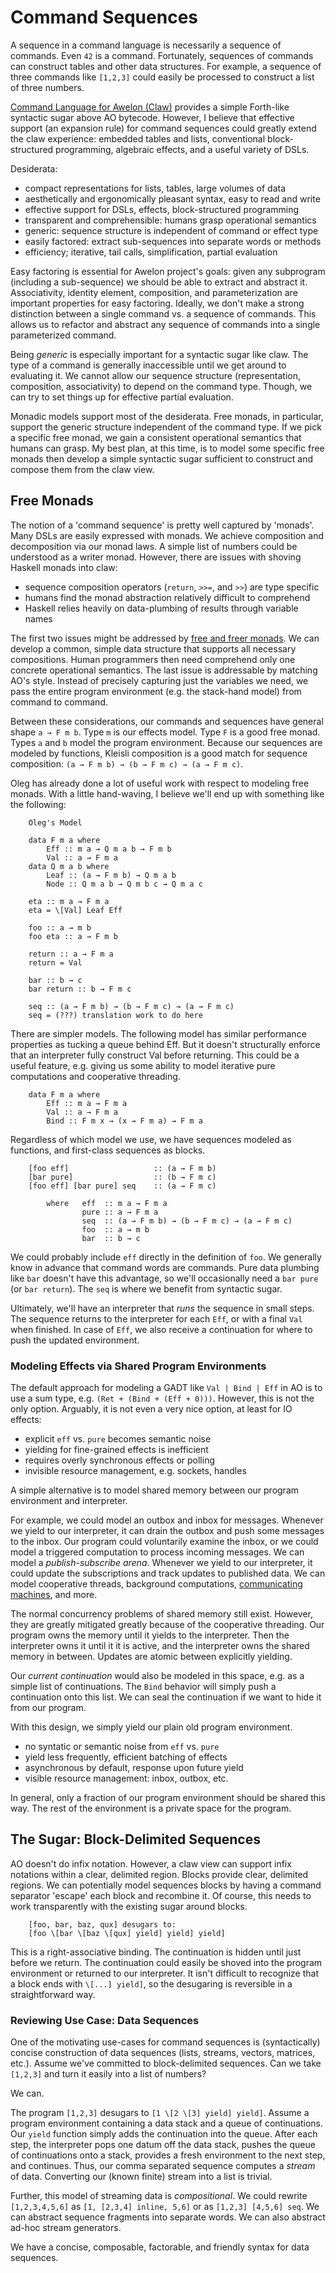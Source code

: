 
# Command Sequences

A sequence in a command language is necessarily a sequence of commands. Even `42` is a command. Fortunately, sequences of commands can construct tables and other data structures. For example, a sequence of three commands like `[1,2,3]` could easily be processed to construct a list of three numbers. 

[Command Language for Awelon (Claw)](CommandLine.md) provides a simple Forth-like syntactic sugar above AO bytecode. However, I believe that effective support (an expansion rule) for command sequences could greatly extend the claw experience: embedded tables and lists, conventional block-structured programming, algebraic effects, and a useful variety of DSLs. 

Desiderata:

* compact representations for lists, tables, large volumes of data
* aesthetically and ergonomically pleasant syntax, easy to read and write 
* effective support for DSLs, effects, block-structured programming
* transparent and comprehensible: humans grasp operational semantics
* generic: sequence structure is independent of command or effect type
* easily factored: extract sub-sequences into separate words or methods
* efficiency; iterative, tail calls, simplification, partial evaluation

Easy factoring is essential for Awelon project's goals: given any subprogram (including a sub-sequence) we should be able to extract and abstract it. Associativity, identity element, composition, and parameterization are important properties for easy factoring. Ideally, we don't make a strong distinction between a single command vs. a sequence of commands. This allows us to refactor and abstract any sequence of commands into a single parameterized command.

Being *generic* is especially important for a syntactic sugar like claw. The type of a command is generally inaccessible until we get around to evaluating it. We cannot allow our sequence structure (representation, composition, associativity) to depend on the command type. Though, we can try to set things up for effective partial evaluation.

Monadic models support most of the desiderata. Free monads, in particular, support the generic structure independent of the command type. If we pick a specific free monad, we gain a consistent operational semantics that humans can grasp. My best plan, at this time, is to model some specific free monads then develop a simple syntactic sugar sufficient to construct and compose them from the claw view. 

## Free Monads

The notion of a 'command sequence' is pretty well captured by 'monads'. Many DSLs are easily expressed with monads. We achieve composition and decomposition via our monad laws. A simple list of numbers could be understood as a writer monad. However, there are issues with shoving Haskell monads into claw:

* sequence composition operators (`return`, `>>=`, and `>>`) are type specific
* humans find the monad abstraction relatively difficult to comprehend
* Haskell relies heavily on data-plumbing of results through variable names

The first two issues might be addressed by [free and freer monads](http://okmij.org/ftp/Computation/free-monad.html). We can develop a common, simple data structure that supports all necessary compositions. Human programmers then need comprehend only one concrete operational semantics. The last issue is addressable by matching AO's style. Instead of precisely capturing just the variables we need, we pass the entire program environment (e.g. the stack-hand model) from command to command.

Between these considerations, our commands and sequences have general shape `a → F m b`. Type `m` is our effects model. Type `F` is a good free monad. Types `a` and `b` model the program environment. Because our sequences are modeled by functions, Kleisli composition is a good match for sequence composition: `(a → F m b) → (b → F m c) → (a → F m c)`. 

Oleg has already done a lot of useful work with respect to modeling free monads. With a little hand-waving, I believe we'll end up with something like the following:

        Oleg's Model

        data F m a where
            Eff :: m a → Q m a b → F m b
            Val :: a → F m a
        data Q m a b where
            Leaf :: (a → F m b) → Q m a b
            Node :: Q m a b → Q m b c → Q m a c

        eta :: m a → F m a
        eta = \[Val] Leaf Eff

        foo :: a → m b
        foo eta :: a → F m b

        return :: a → F m a
        return = Val

        bar :: b → c
        bar return :: b → F m c

        seq :: (a → F m b) → (b → F m c) → (a → F m c)
        seq = (???) translation work to do here


There are simpler models. The following model has similar performance properties as tucking a queue behind Eff. But it doesn't structurally enforce that an interpreter fully construct Val before returning. This could be a useful feature, e.g. giving us some ability to model iterative pure computations and cooperative threading.

        data F m a where
            Eff :: m a → F m a
            Val :: a → F m a
            Bind :: F m x → (x → F m a) → F m a

Regardless of which model we use, we have sequences modeled as functions, and first-class sequences as blocks.

        [foo eff]                   :: (a → F m b)
        [bar pure]                  :: (b → F m c)
        [foo eff] [bar pure] seq    :: (a → F m c)

            where   eff  :: m a → F m a
                    pure :: a → F m a
                    seq  :: (a → F m b) → (b → F m c) → (a → F m c)
                    foo  :: a → m b
                    bar  :: b → c

We could probably include `eff` directly in the definition of `foo`. We generally know in advance that command words are commands. Pure data plumbing like `bar` doesn't have this advantage, so we'll occasionally need a `bar pure` (or `bar return`). The `seq` is where we benefit from syntactic sugar.

Ultimately, we'll have an interpreter that *runs* the sequence in small steps. The sequence returns to the interpreter for each `Eff`, or with a final `Val` when finished. In case of `Eff`, we also receive a continuation for where to push the updated environment. 

### Modeling Effects via Shared Program Environments

The default approach for modeling a GADT like `Val | Bind | Eff` in AO is to use a sum type, e.g. `(Ret + (Bind + (Eff + 0)))`. However, this is not the only option. Arguably, it is not even a very nice option, at least for IO effects:

* explicit `eff` vs. `pure` becomes semantic noise
* yielding for fine-grained effects is inefficient
* requires overly synchronous effects or polling
* invisible resource management, e.g. sockets, handles

A simple alternative is to model shared memory between our program environment and interpreter. 

For example, we could model an outbox and inbox for messages. Whenever we yield to our interpreter, it can drain the outbox and push some messages to the inbox. Our program could voluntarily examine the inbox, or we could model a triggered computation to process incoming messages. We can model a *publish-subscribe arena*. Whenever we yield to our interpreter, it could update the subscriptions and track updates to published data. We can model cooperative threads, background computations, [communicating machines](NetworkModel.md), and more.

The normal concurrency problems of shared memory still exist. However, they are greatly mitigated greatly because of the cooperative threading. Our program owns the memory until it yields to the interpreter. Then the interpreter owns it until it  it is active, and the interpreter owns the shared memory in between. Updates are atomic between explicitly yielding.

Our *current continuation* would also be modeled in this space, e.g. as a simple list of continuations. The `Bind` behavior will simply push a continuation onto this list. We can seal the continuation if we want to hide it from our program.

With this design, we simply yield our plain old program environment. 

* no syntatic or semantic noise from `eff` vs. `pure`
* yield less frequently, efficient batching of effects
* asynchronous by default, response upon future yield
* visible resource management: inbox, outbox, etc.

In general, only a fraction of our program environment should be shared this way. The rest of the environment is a private space for the program.

## The Sugar: Block-Delimited Sequences

AO doesn't do infix notation. However, a claw view can support infix notations within a clear, delimited region. Blocks provide clear, delimited regions. We can potentially model sequences blocks by having a command separator 'escape' each block and recombine it. Of course, this needs to work transparently with the existing sugar around blocks. 

        [foo, bar, baz, qux] desugars to:
        [foo \[bar \[baz \[qux] yield] yield] yield]

This is a right-associative binding. The continuation is hidden until just before we return. The continuation could easily be shoved into the program environment or returned to our interpreter. It isn't difficult to recognize that a block ends with `\[...] yield]`, so the desugaring is reversible in a straightforward way.

### Reviewing Use Case: Data Sequences

One of the motivating use-cases for command sequences is (syntactically) concise construction of data sequences (lists, streams, vectors, matrices, etc.). Assume we've committed to block-delimited sequences. Can we take `[1,2,3]` and turn it easily into a list of numbers? 

We can.

The program `[1,2,3]` desugars to `[1 \[2 \[3] yield] yield]`. Assume a program environment containing a data stack and a queue of continuations. Our `yield` function simply adds the continuation into the queue. After each step, the interpreter pops one datum off the data stack, pushes the queue of continuations onto a stack, provides a fresh environment to the next step, and continues. Thus, our comma separated sequence computes a *stream* of data. Converting our (known finite) stream into a list is trivial. 

Further, this model of streaming data is *compositional*. We could rewrite `[1,2,3,4,5,6]` as `[1, [2,3,4] inline, 5,6]` or as `[1,2,3] [4,5,6] seq`. We can abstract sequence fragments into separate words. We can also abstract ad-hoc stream generators.

We have a concise, composable, factorable, and friendly syntax for data sequences.


